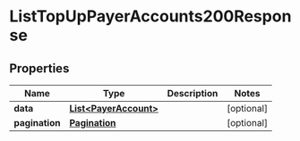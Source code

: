 

# ListTopUpPayerAccounts200Response


## Properties

| Name | Type | Description | Notes |
|------------ | ------------- | ------------- | -------------|
|**data** | [**List&lt;PayerAccount&gt;**](PayerAccount.md) |  |  [optional] |
|**pagination** | [**Pagination**](Pagination.md) |  |  [optional] |



